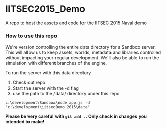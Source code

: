 # IITSEC2015_Demo
A repo to host the assets and code for the IITSEC 2015 Naval demo

### How to use this repo

We're version controlling the entire data directory for a Sandbox server. This will allow us to keep assets, worlds, metadata and libraries controlled without impacting your regular development. We'll also be able to run the simulation with different branches of the engine.

To run the server with this data directory

1. Check out repo
2. Start the server with the -d flag
3. use the path to the /data/ directory under this repo

```
c:\development\Sandbox\node app.js -d "c:\development\iitsecDemo_2015\data"
```

**Please be very careful with `git add .`. Only check in changes you intended to make!**
